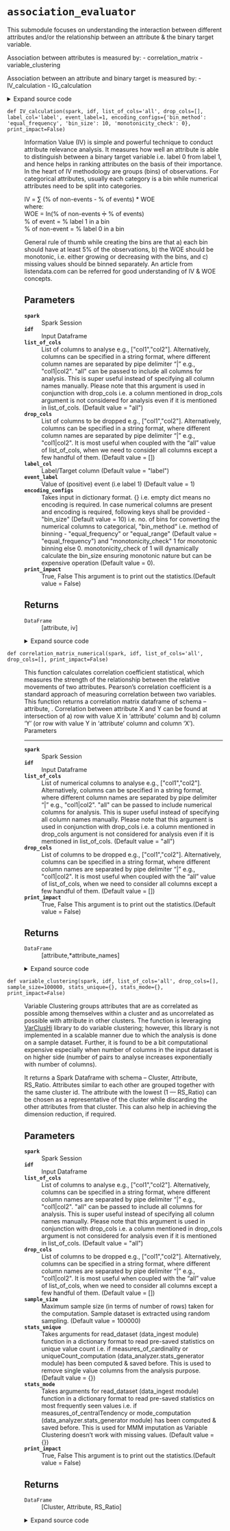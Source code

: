 # <code>association_evaluator</code>
<p>This submodule focuses on understanding the interaction between different attributes and/or the relationship
between an attribute &amp; the binary target variable.</p>
<p>Association between attributes is measured by:
- correlation_matrix
- variable_clustering</p>
<p>Association between an attribute and binary target is measured by:
- IV_calculation
- IG_calculation</p>
<details class="source">
<summary>
<span>Expand source code</span>
</summary>
<pre>
```python
# coding=utf-8
"""
This submodule focuses on understanding the interaction between different attributes and/or the relationship
between an attribute & the binary target variable.

Association between attributes is measured by:
- correlation_matrix
- variable_clustering

Association between an attribute and binary target is measured by:
- IV_calculation
- IG_calculation

"""
import itertools
import math

import pyspark
import pandas as pd
import warnings
from phik.phik import spark_phik_matrix_from_hist2d_dict
from popmon.analysis.hist_numpy import get_2dgrid
from pyspark.sql import Window
from pyspark.sql import functions as F
from varclushi import VarClusHi
from pyspark.ml.feature import VectorAssembler
from pyspark.ml.stat import Correlation
from anovos.data_analyzer.stats_generator import uniqueCount_computation
from anovos.data_ingest.data_ingest import read_dataset
from anovos.data_ingest.data_sampling import data_sample
from anovos.data_transformer.transformers import (
    attribute_binning,
    cat_to_num_unsupervised,
    imputation_MMM,
    outlier_categories,
    monotonic_binning,
)
from anovos.shared.utils import attributeType_segregation


def correlation_matrix_phik(
    spark, idf, list_of_cols="all", drop_cols=[], stats_unique={}, print_impact=False
):
    """
    This function calculates correlation coefficient statistical, which measures the strength of the relationship
    between the relative movements of two attributes. Pearson’s correlation coefficient is a standard approach of
    measuring correlation between two variables. However, it has some drawbacks: a) It works only with continuous
    variables, b) It only accounts for a linear relationship between variables, and c) It is sensitive to outliers.
    To avoid these issues, we are computing Phik (𝜙k), which is a new and practical correlation coefficient that
    works consistently between categorical, ordinal and interval variables, captures non-linear dependency and
    reverts to the Pearson correlation coefficient in case of a bivariate normal input distribution. The correlation
    coefficient is calculated for every pair of attributes and its value lies between 0 and 1, where 0 means there is
    no correlation between the two attributes and 1 means strong correlation. However, this methodology have
    drawbacks of its own as it is found to be more computational expensive especially when number of columns in the
    input dataset is on higher side (number of pairs to analyse increases exponentially with number of columns).
    Further, there is no indication of the direction of the relationship. More detail can be referred from the [
    source paper] [1].

    [1]: https://arxiv.org/abs/1811.11440/     "source paper"

    This function returns a correlation matrix dataframe of schema – attribute, <attribute_names>. Correlation
    between attribute X and Y can be found at intersection of a) row with value X in ‘attribute’ column and b) column
    ‘Y’ (or row with value Y in ‘attribute’ column and column ‘X’).

    Parameters
    ----------
    spark
        Spark Session
    idf
        Input Dataframe
    list_of_cols
        List of columns to analyse e.g., ["col1","col2"].
        Alternatively, columns can be specified in a string format,
        where different column names are separated by pipe delimiter “|” e.g., "col1|col2".
        "all" can be passed to include all columns for analysis. This is super useful instead of specifying all column names manually.
        Please note that this argument is used in conjunction with drop_cols i.e. a column mentioned in drop_cols argument
        is not considered for analysis even if it is mentioned in list_of_cols. (Default value = "all")
    drop_cols
        List of columns to be dropped e.g., ["col1","col2"].
        Alternatively, columns can be specified in a string format,
        where different column names are separated by pipe delimiter “|” e.g., "col1|col2".
        It is most useful when coupled with the “all” value of list_of_cols, when we need to consider all columns except
        a few handful of them. (Default value = [])
    stats_unique
        Takes arguments for read_dataset (data_ingest module) function in a dictionary format
        to read pre-saved statistics on unique value count i.e. if measures_of_cardinality or
        uniqueCount_computation (data_analyzer.stats_generator module) has been computed & saved before. (Default value = {})
    print_impact
        True, False
        This argument is to print out the statistics.(Default value = False)

    Returns
    -------
    DataFrame
        [attribute,*attribute_names]

    """

    if list_of_cols == "all":
        num_cols, cat_cols, other_cols = attributeType_segregation(idf)
        list_of_cols = num_cols + cat_cols
    if isinstance(list_of_cols, str):
        list_of_cols = [x.strip() for x in list_of_cols.split("|")]
    if isinstance(drop_cols, str):
        drop_cols = [x.strip() for x in drop_cols.split("|")]

    if stats_unique == {}:
        remove_cols = (
            uniqueCount_computation(spark, idf, list_of_cols)
            .where(F.col("unique_values") < 2)
            .select("attribute")
            .rdd.flatMap(lambda x: x)
            .collect()
        )
    else:
        remove_cols = (
            read_dataset(spark, **stats_unique)
            .where(F.col("unique_values") < 2)
            .select("attribute")
            .rdd.flatMap(lambda x: x)
            .collect()
        )

    list_of_cols = list(
        set([e for e in list_of_cols if e not in (drop_cols + remove_cols)])
    )

    if any(x not in idf.columns for x in list_of_cols) | (len(list_of_cols) == 0):
        raise TypeError("Invalid input for Column(s)")

    combis = [list(c) for c in itertools.combinations_with_replacement(list_of_cols, 2)]
    hists = idf.select(list_of_cols).pm_make_histograms(combis)
    grids = {k: get_2dgrid(h) for k, h in hists.items()}
    odf_pd = spark_phik_matrix_from_hist2d_dict(spark.sparkContext, grids)
    odf_pd["attribute"] = odf_pd.index
    list_of_cols.sort()
    odf = (
        spark.createDataFrame(odf_pd)
        .select(["attribute"] + list_of_cols)
        .orderBy("attribute")
    )

    if print_impact:
        odf.show(odf.count())

    return odf


def correlation_matrix_numerical(
    spark, idf, list_of_cols="all", drop_cols=[], print_impact=False
):
    """
    This function calculates correlation coefficient statistical, which measures the strength of the relationship
    between the relative movements of two attributes. Pearson’s correlation coefficient is a standard approach of
    measuring correlation between two variables.
    This function returns a correlation matrix dataframe of schema – attribute, <attribute_names>. Correlation
    between attribute X and Y can be found at intersection of a) row with value X in ‘attribute’ column and b) column
    ‘Y’ (or row with value Y in ‘attribute’ column and column ‘X’).
    Parameters
    ----------
    spark
        Spark Session
    idf
        Input Dataframe
    list_of_cols
        List of numerical columns to analyse e.g., ["col1","col2"].
        Alternatively, columns can be specified in a string format,
        where different column names are separated by pipe delimiter “|” e.g., "col1|col2".
        "all" can be passed to include numerical columns for analysis. This is super useful instead of specifying all column names manually.
        Please note that this argument is used in conjunction with drop_cols i.e. a column mentioned in drop_cols argument
        is not considered for analysis even if it is mentioned in list_of_cols. (Default value = "all")
    drop_cols
        List of columns to be dropped e.g., ["col1","col2"].
        Alternatively, columns can be specified in a string format,
        where different column names are separated by pipe delimiter “|” e.g., "col1|col2".
        It is most useful when coupled with the “all” value of list_of_cols, when we need to consider all columns except
        a few handful of them. (Default value = [])
    print_impact
        True, False
        This argument is to print out the statistics.(Default value = False)
    Returns
    -------
    DataFrame
        [attribute,*attribute_names]
    """
    num_cols, cat_cols, other_cols = attributeType_segregation(idf)

    if list_of_cols == "all":
        list_of_cols = num_cols
    if isinstance(list_of_cols, str):
        list_of_cols = [x.strip() for x in list_of_cols.split("|")]
    if isinstance(drop_cols, str):
        drop_cols = [x.strip() for x in drop_cols.split("|")]

    list_of_cols = list(set([e for e in list_of_cols if e not in drop_cols]))

    if any(x not in num_cols for x in list_of_cols) | (len(list_of_cols) == 0):
        raise TypeError("Invalid input for Column(s)")

    assembler = VectorAssembler(
        inputCols=list_of_cols, outputCol="features", handleInvalid="keep"
    )
    idf_vector = assembler.transform(idf).select("features")
    matrix = Correlation.corr(idf_vector, "features", "spearman")
    result = matrix.collect()[0]["spearman(features)"].values

    odf_pd = pd.DataFrame(
        result.reshape(-1, len(list_of_cols)), columns=list_of_cols, index=list_of_cols
    )
    odf_pd["attribute"] = odf_pd.index
    list_of_cols.sort()
    odf = (
        spark.createDataFrame(odf_pd)
        .select(["attribute"] + list_of_cols)
        .orderBy("attribute")
    )

    if print_impact:
        odf.show(odf.count())

    return odf


def correlation_matrix(
    spark, idf, list_of_cols="all", drop_cols=[], stats_unique={}, print_impact=False
):
    if list_of_cols == "all":
        num_cols, cat_cols, other_cols = attributeType_segregation(idf)
        list_of_cols = num_cols + cat_cols
    if isinstance(list_of_cols, str):
        list_of_cols = [x.strip() for x in list_of_cols.split("|")]
    if isinstance(drop_cols, str):
        drop_cols = [x.strip() for x in drop_cols.split("|")]

    list_of_cols = list(set([e for e in list_of_cols if e not in drop_cols]))

    if any(x not in idf.columns for x in list_of_cols) | (len(list_of_cols) == 0):
        raise TypeError("Invalid input for Column(s)")

    cat_cols_select = attributeType_segregation(idf.select(list_of_cols))[1]
    if cat_cols_select:
        drop_null_col = []
        for col in list_of_cols:
            if idf.filter(F.col(col).isNull()).count() > 0.5 * idf.select(col).count():
                drop_null_col.append(col)
        if drop_null_col:
            warnings.warn(
                "Columns contains too much null values. Dropping "
                + ", ".join(drop_null_col)
            )
            list_of_cols = list(
                set([e for e in list_of_cols if e not in drop_null_col])
            )
        high_corr = False
        col_need_treatment = []
        for col in cat_cols_select:
            if idf.select(col).distinct().count() > 50 and col in list_of_cols:
                high_corr = True
                col_need_treatment.append(col)
        if idf.count() <= 100000 and not high_corr:
            return correlation_matrix_phik(
                spark, idf, list_of_cols, drop_cols, stats_unique, print_impact
            )
        elif idf.count() > 100000 and not high_corr:
            warnings.warn(
                "Data size is too big for computation. Only 100,000 random sampled rows are considered."
            )
            idf_sample = data_sample(
                idf, fraction=float(100000) / idf.count(), method_type="random"
            )
            return correlation_matrix_phik(
                spark, idf_sample, list_of_cols, drop_cols, stats_unique, print_impact
            )
        elif idf.count() <= 100000 and high_corr:
            warnings.warn(
                "High cardinality column(s) are detected, and will go through cardinality treatments."
            )
            idf_treat = outlier_categories(spark, idf, list_of_cols=col_need_treatment)
            return correlation_matrix_phik(
                spark, idf_treat, list_of_cols, drop_cols, stats_unique, print_impact
            )
        else:
            warnings.warn(
                "Data size is too big for computation. Only 100,000 random sampled rows are considered."
            )
            warnings.warn(
                "High cardinality column(s) are detected, and will go through cardinality treatments."
            )
            idf_sample = data_sample(
                idf, fraction=float(100000) / idf.count(), method_type="random"
            )
            idf_treat = outlier_categories(
                spark, idf_sample, list_of_cols=col_need_treatment
            )
            return correlation_matrix_phik(
                spark, idf_treat, list_of_cols, drop_cols, stats_unique, print_impact
            )
    else:
        return correlation_matrix_numerical(
            spark, idf, list_of_cols, drop_cols, print_impact
        )


def variable_clustering(
    spark,
    idf,
    list_of_cols="all",
    drop_cols=[],
    sample_size=100000,
    stats_unique={},
    stats_mode={},
    print_impact=False,
):
    """
    Variable Clustering groups attributes that are as correlated as possible among themselves within a cluster and
    as uncorrelated as possible with attribute in other clusters. The function is leveraging [VarClusHi] [2] library
    to do variable clustering; however, this library is not implemented in a scalable manner due to which the
    analysis is done on a sample dataset. Further, it is found to be a bit computational expensive especially when
    number of columns in the input dataset is on higher side (number of pairs to analyse increases exponentially with
    number of columns).

    [2]: https://github.com/jingtt/varclushi   "VarCluShi"

    It returns a Spark Dataframe with schema – Cluster, Attribute, RS_Ratio. Attributes similar to each other are grouped
    together with the same cluster id. The attribute with the lowest (1 — RS_Ratio) can be chosen as a representative of the cluster
    while discarding the other attributes from that cluster. This can also help in achieving the dimension reduction, if required.

    Parameters
    ----------
    spark
        Spark Session
    idf
        Input Dataframe
    list_of_cols
        List of columns to analyse e.g., ["col1","col2"].
        Alternatively, columns can be specified in a string format,
        where different column names are separated by pipe delimiter “|” e.g., "col1|col2".
        "all" can be passed to include all columns for analysis. This is super useful instead of specifying all column names manually.
        Please note that this argument is used in conjunction with drop_cols i.e. a column mentioned in drop_cols argument
        is not considered for analysis even if it is mentioned in list_of_cols. (Default value = "all")
    drop_cols
        List of columns to be dropped e.g., ["col1","col2"].
        Alternatively, columns can be specified in a string format,
        where different column names are separated by pipe delimiter “|” e.g., "col1|col2".
        It is most useful when coupled with the “all” value of list_of_cols, when we need to consider all columns except
        a few handful of them. (Default value = [])
    sample_size
        Maximum sample size (in terms of number of rows) taken for the computation.
        Sample dataset is extracted using random sampling. (Default value = 100000)
    stats_unique
        Takes arguments for read_dataset (data_ingest module) function in a dictionary format
        to read pre-saved statistics on unique value count i.e. if measures_of_cardinality or
        uniqueCount_computation (data_analyzer.stats_generator module) has been computed & saved before.
        This is used to remove single value columns from the analysis purpose. (Default value = {})
    stats_mode
        Takes arguments for read_dataset (data_ingest module) function in a dictionary format
        to read pre-saved statistics on most frequently seen values i.e. if measures_of_centralTendency or
        mode_computation (data_analyzer.stats_generator module) has been computed & saved before.
        This is used for MMM imputation as Variable Clustering doesn’t work with missing values. (Default value = {})
    print_impact
        True, False
        This argument is to print out the statistics.(Default value = False)

    Returns
    -------
    DataFrame
        [Cluster, Attribute, RS_Ratio]

    """

    if list_of_cols == "all":
        num_cols, cat_cols, other_cols = attributeType_segregation(idf)
        list_of_cols = num_cols + cat_cols
    if isinstance(list_of_cols, str):
        list_of_cols = [x.strip() for x in list_of_cols.split("|")]
    if isinstance(drop_cols, str):
        drop_cols = [x.strip() for x in drop_cols.split("|")]

    list_of_cols = list(set([e for e in list_of_cols if e not in drop_cols]))

    if any(x not in idf.columns for x in list_of_cols) | (len(list_of_cols) == 0):
        raise TypeError("Invalid input for Column(s)")

    idf_sample = idf.sample(False, min(1.0, float(sample_size) / idf.count()), 0)
    idf_sample.persist(pyspark.StorageLevel.MEMORY_AND_DISK).count()
    if stats_unique == {}:
        remove_cols = (
            uniqueCount_computation(spark, idf_sample, list_of_cols)
            .where(F.col("unique_values") < 2)
            .select("attribute")
            .rdd.flatMap(lambda x: x)
            .collect()
        )
    else:
        remove_cols = (
            read_dataset(spark, **stats_unique)
            .where(F.col("unique_values") < 2)
            .select("attribute")
            .rdd.flatMap(lambda x: x)
            .collect()
        )

    list_of_cols = [e for e in list_of_cols if e not in remove_cols]
    idf_sample = idf_sample.select(list_of_cols)
    num_cols, cat_cols, other_cols = attributeType_segregation(idf_sample)

    for i in idf_sample.dtypes:
        if i[1].startswith("decimal"):
            idf_sample = idf_sample.withColumn(i[0], F.col(i[0]).cast("double"))
    idf_encoded = cat_to_num_unsupervised(
        spark, idf_sample, list_of_cols=cat_cols, method_type="label_encoding"
    )
    idf_imputed = imputation_MMM(spark, idf_encoded, stats_mode=stats_mode)
    idf_imputed.persist(pyspark.StorageLevel.MEMORY_AND_DISK).count()
    idf_sample.unpersist()
    idf_pd = idf_imputed.toPandas()
    vc = VarClusHi(idf_pd, maxeigval2=1, maxclus=None)
    vc.varclus()
    odf_pd = vc.rsquare
    odf = spark.createDataFrame(odf_pd).select(
        "Cluster",
        F.col("Variable").alias("Attribute"),
        F.round(F.col("RS_Ratio"), 4).alias("RS_Ratio"),
    )
    if print_impact:
        odf.show(odf.count())
    return odf


def IV_calculation(
    spark,
    idf,
    list_of_cols="all",
    drop_cols=[],
    label_col="label",
    event_label=1,
    encoding_configs={
        "bin_method": "equal_frequency",
        "bin_size": 10,
        "monotonicity_check": 0,
    },
    print_impact=False,
):
    """
    Information Value (IV) is simple and powerful technique to conduct attribute relevance analysis. It measures
    how well an attribute is able to distinguish between a binary target variable i.e. label 0 from label 1,
    and hence helps in ranking attributes on the basis of their importance. In the heart of IV methodology are groups
    (bins) of observations. For categorical attributes, usually each category is a bin while numerical attributes
    need to be split into categories.

    IV = ∑ (% of non-events - % of events) * WOE
    <br>where:
    <br>WOE = In(% of non-events ➗ % of events)
    <br>% of event = % label 1 in a bin
    <br>% of non-event = % label 0 in a bin

    General rule of thumb while creating the bins are that a) each bin should have at least 5% of the observations,
    b) the WOE should be monotonic, i.e. either growing or decreasing with the bins, and c) missing values should be
    binned separately. An article  from listendata.com can be referred for good understanding of IV & WOE concepts.

    Parameters
    ----------
    spark
        Spark Session
    idf
        Input Dataframe
    list_of_cols
        List of columns to analyse e.g., ["col1","col2"].
        Alternatively, columns can be specified in a string format,
        where different column names are separated by pipe delimiter “|” e.g., "col1|col2".
        "all" can be passed to include all columns for analysis. This is super useful instead of specifying all column names manually.
        Please note that this argument is used in conjunction with drop_cols i.e. a column mentioned in drop_cols argument
        is not considered for analysis even if it is mentioned in list_of_cols. (Default value = "all")
    drop_cols
        List of columns to be dropped e.g., ["col1","col2"].
        Alternatively, columns can be specified in a string format,
        where different column names are separated by pipe delimiter “|” e.g., "col1|col2".
        It is most useful when coupled with the “all” value of list_of_cols, when we need to consider all columns except
        a few handful of them. (Default value = [])
    label_col
        Label/Target column (Default value = "label")
    event_label
        Value of (positive) event (i.e label 1) (Default value = 1)
    encoding_configs
        Takes input in dictionary format. {} i.e. empty dict means no encoding is required.
        In case numerical columns are present and encoding is required, following keys shall be
        provided - "bin_size" (Default value = 10) i.e. no. of bins for converting the numerical columns to categorical,
        "bin_method" i.e. method of binning - "equal_frequency" or "equal_range" (Default value = "equal_frequency") and
        "monotonicity_check" 1 for monotonic binning else 0. monotonicity_check of 1 will
        dynamically calculate the bin_size ensuring monotonic nature but can be expensive operation (Default value = 0).
    print_impact
        True, False
        This argument is to print out the statistics.(Default value = False)

    Returns
    -------
    DataFrame
        [attribute, iv]

    """

    if label_col not in idf.columns:
        raise TypeError("Invalid input for Label Column")

    if list_of_cols == "all":
        num_cols, cat_cols, other_cols = attributeType_segregation(idf)
        list_of_cols = num_cols + cat_cols

    if isinstance(list_of_cols, str):
        list_of_cols = [x.strip() for x in list_of_cols.split("|")]

    if isinstance(drop_cols, str):
        drop_cols = [x.strip() for x in drop_cols.split("|")]

    list_of_cols = list(
        set([e for e in list_of_cols if e not in (drop_cols + [label_col])])
    )

    if any(x not in idf.columns for x in list_of_cols) | (len(list_of_cols) == 0):
        raise TypeError("Invalid input for Column(s)")

    if idf.where(F.col(label_col) == event_label).count() == 0:
        raise TypeError("Invalid input for Event Label Value")

    num_cols, cat_cols, other_cols = attributeType_segregation(idf.select(list_of_cols))

    if (len(num_cols) > 0) & bool(encoding_configs):
        bin_size = encoding_configs["bin_size"]
        bin_method = encoding_configs["bin_method"]
        monotonicity_check = encoding_configs["monotonicity_check"]
        if monotonicity_check == 1:
            idf_encoded = monotonic_binning(
                spark, idf, num_cols, [], label_col, event_label, bin_method, bin_size
            )
        else:
            idf_encoded = attribute_binning(
                spark, idf, num_cols, label_col, bin_method, bin_size
            )
    else:
        idf_encoded = idf

    list_df = []
    for col in list_of_cols:
        df_agg = (
            idf_encoded.select(col, label_col)
            .groupby(col)
            .agg(
                F.count(
                    F.when(F.col(label_col) != event_label, F.col(label_col))
                ).alias("label_0"),
                F.count(
                    F.when(F.col(label_col) == event_label, F.col(label_col))
                ).alias("label_1"),
            )
            .withColumn(
                "label_0_total", F.sum(F.col("label_0")).over(Window.partitionBy())
            )
            .withColumn(
                "label_1_total", F.sum(F.col("label_1")).over(Window.partitionBy())
            )
        )

        out_df = (
            df_agg.withColumn("event_pcr", F.col("label_1") / F.col("label_1_total"))
            .withColumn("nonevent_pcr", F.col("label_0") / F.col("label_0_total"))
            .withColumn("diff_event", F.col("nonevent_pcr") - F.col("event_pcr"))
            .withColumn("const", F.lit(0.5))
            .withColumn(
                "woe",
                F.when(
                    (F.col("nonevent_pcr") != 0) & (F.col("event_pcr") != 0),
                    F.log(F.col("nonevent_pcr") / F.col("event_pcr")),
                ).otherwise(
                    F.log(
                        ((F.col("label_0") + F.col("const")) / F.col("label_0_total"))
                        / ((F.col("label_1") + F.col("const")) / F.col("label_1_total"))
                    )
                ),
            )
            .withColumn("iv_single", F.col("woe") * F.col("diff_event"))
            .withColumn("iv", F.sum(F.col("iv_single")).over(Window.partitionBy()))
            .withColumn("attribute", F.lit(str(col)))
            .select("attribute", "iv")
            .distinct()
        )

        list_df.append(out_df)

    def unionAll(dfs):
        first, *_ = dfs
        return first.sql_ctx.createDataFrame(
            first.sql_ctx._sc.union([df.rdd for df in dfs]), first.schema
        )

    odf = unionAll(list_df)
    if print_impact:
        odf.show(odf.count())

    return odf


def IG_calculation(
    spark,
    idf,
    list_of_cols="all",
    drop_cols=[],
    label_col="label",
    event_label=1,
    encoding_configs={
        "bin_method": "equal_frequency",
        "bin_size": 10,
        "monotonicity_check": 0,
    },
    print_impact=False,
):
    """
    Information Gain (IG) is another powerful technique for feature selection analysis. Information gain is
    calculated by comparing the entropy of the dataset before and after a transformation (introduction of attribute
    in this particular case). Similar to IV calculation, each category is a bin for categorical attributes,
    while numerical attributes need to be split into categories.

    IG = Total Entropy – Entropy

    Total Entropy= -%event*log⁡(%event)-(1-%event)*log⁡(1-%event)

    Entropy = ∑(-%〖event〗_i*log⁡(%〖event〗_i )-(1-%〖event〗_i )*log⁡(1-%〖event〗_i)


    Parameters
    ----------
    spark
        Spark Session
    idf
        Input Dataframe
    list_of_cols
        List of columns to analyse e.g., ["col1","col2"].
        Alternatively, columns can be specified in a string format,
        where different column names are separated by pipe delimiter “|” e.g., "col1|col2".
        "all" can be passed to include all columns for analysis. This is super useful instead of specifying all column names manually.
        Please note that this argument is used in conjunction with drop_cols i.e. a column mentioned in drop_cols argument
        is not considered for analysis even if it is mentioned in list_of_cols. (Default value = "all")
    drop_cols
        List of columns to be dropped e.g., ["col1","col2"].
        Alternatively, columns can be specified in a string format,
        where different column names are separated by pipe delimiter “|” e.g., "col1|col2".
        It is most useful when coupled with the “all” value of list_of_cols, when we need to consider all columns except
        a few handful of them. (Default value = [])
    label_col
        Label/Target column (Default value = "label")
    event_label
        Value of (positive) event (i.e label 1) (Default value = 1)
    encoding_configs
        Takes input in dictionary format. {} i.e. empty dict means no encoding is required.
        In case numerical columns are present and encoding is required, following keys shall be
        provided - "bin_size" (Default value = 10) i.e. no. of bins for converting the numerical columns to categorical,
        "bin_method" i.e. method of binning - "equal_frequency" or "equal_range" (Default value = "equal_frequency") and
        "monotonicity_check" 1 for monotonic binning else 0. monotonicity_check of 1 will
        dynamically calculate the bin_size ensuring monotonic nature but can be expensive operation (Default value = 0).
    print_impact
        True, False
        This argument is to print out the statistics.(Default value = False)


    Returns
    -------
    DataFrame
        [attribute, id]

    """

    if label_col not in idf.columns:
        raise TypeError("Invalid input for Label Column")

    if list_of_cols == "all":
        num_cols, cat_cols, other_cols = attributeType_segregation(idf)
        list_of_cols = num_cols + cat_cols
    if isinstance(list_of_cols, str):
        list_of_cols = [x.strip() for x in list_of_cols.split("|")]
    if isinstance(drop_cols, str):
        drop_cols = [x.strip() for x in drop_cols.split("|")]

    list_of_cols = list(
        set([e for e in list_of_cols if e not in (drop_cols + [label_col])])
    )

    if any(x not in idf.columns for x in list_of_cols) | (len(list_of_cols) == 0):
        raise TypeError("Invalid input for Column(s)")
    if idf.where(F.col(label_col) == event_label).count() == 0:
        raise TypeError("Invalid input for Event Label Value")

    num_cols, cat_cols, other_cols = attributeType_segregation(idf.select(list_of_cols))

    if (len(num_cols) > 0) & bool(encoding_configs):
        bin_size = encoding_configs["bin_size"]
        bin_method = encoding_configs["bin_method"]
        monotonicity_check = encoding_configs["monotonicity_check"]
        if monotonicity_check == 1:
            idf_encoded = monotonic_binning(
                spark, idf, num_cols, [], label_col, event_label, bin_method, bin_size
            )
        else:
            idf_encoded = attribute_binning(
                spark, idf, num_cols, label_col, bin_method, bin_size
            )
    else:
        idf_encoded = idf

    output = []
    total_event = idf.where(F.col(label_col) == event_label).count() / idf.count()
    total_entropy = -(
        total_event * math.log2(total_event)
        + ((1 - total_event) * math.log2((1 - total_event)))
    )
    for col in list_of_cols:
        idf_entropy = (
            (
                idf_encoded.withColumn(
                    label_col, F.when(F.col(label_col) == event_label, 1).otherwise(0)
                )
                .groupBy(col)
                .agg(
                    F.sum(F.col(label_col)).alias("event_count"),
                    F.count(F.col(label_col)).alias("total_count"),
                )
                .withColumn("event_pct", F.col("event_count") / F.col("total_count"))
                .withColumn(
                    "segment_pct",
                    F.col("total_count")
                    / F.sum("total_count").over(Window.partitionBy()),
                )
                .withColumn(
                    "entropy",
                    -F.col("segment_pct")
                    * (
                        (F.col("event_pct") * F.log2(F.col("event_pct")))
                        + ((1 - F.col("event_pct")) * F.log2((1 - F.col("event_pct"))))
                    ),
                )
            )
            .groupBy()
            .agg(F.sum(F.col("entropy")).alias("entropy_sum"))
            .withColumn("attribute", F.lit(str(col)))
            .withColumn("entropy_total", F.lit(float(total_entropy)))
            .withColumn("ig", F.col("entropy_total") - F.col("entropy_sum"))
            .select("attribute", "ig")
        )
        output.append(idf_entropy)

    def unionAll(dfs):
        first, *_ = dfs
        return first.sql_ctx.createDataFrame(
            first.sql_ctx._sc.union([df.rdd for df in dfs]), first.schema
        )

    odf = unionAll(output)
    if print_impact:
        odf.show(odf.count())

    return odf
```
</pre>
</details>
## Functions
<dl>
<dt id="anovos.data_analyzer.association_evaluator.IG_calculation"><code class="name flex hljs csharp">
<span class="k">def</span> <span class="nf"><span class="ident">IG_calculation</span></span>(<span class="n">spark, idf, list_of_cols='all', drop_cols=[], label_col='label', event_label=1, encoding_configs={'bin_method': 'equal_frequency', 'bin_size': 10, 'monotonicity_check': 0}, print_impact=False)</span>
</code></dt>
<dd>
<div class="desc"><p>Information Gain (IG) is another powerful technique for feature selection analysis. Information gain is
calculated by comparing the entropy of the dataset before and after a transformation (introduction of attribute
in this particular case). Similar to IV calculation, each category is a bin for categorical attributes,
while numerical attributes need to be split into categories.</p>
<p>IG = Total Entropy – Entropy</p>
<p>Total Entropy= -%event<em>log⁡(%event)-(1-%event)</em>log⁡(1-%event)</p>
<p>Entropy = ∑(-%〖event〗_i<em>log⁡(%〖event〗_i )-(1-%〖event〗_i )</em>log⁡(1-%〖event〗_i)</p>
<h2 id="parameters">Parameters</h2>
<dl>
<dt><strong><code>spark</code></strong></dt>
<dd>Spark Session</dd>
<dt><strong><code>idf</code></strong></dt>
<dd>Input Dataframe</dd>
<dt><strong><code>list_of_cols</code></strong></dt>
<dd>List of columns to analyse e.g., ["col1","col2"].
Alternatively, columns can be specified in a string format,
where different column names are separated by pipe delimiter “|” e.g., "col1|col2".
"all" can be passed to include all columns for analysis. This is super useful instead of specifying all column names manually.
Please note that this argument is used in conjunction with drop_cols i.e. a column mentioned in drop_cols argument
is not considered for analysis even if it is mentioned in list_of_cols. (Default value = "all")</dd>
<dt><strong><code>drop_cols</code></strong></dt>
<dd>List of columns to be dropped e.g., ["col1","col2"].
Alternatively, columns can be specified in a string format,
where different column names are separated by pipe delimiter “|” e.g., "col1|col2".
It is most useful when coupled with the “all” value of list_of_cols, when we need to consider all columns except
a few handful of them. (Default value = [])</dd>
<dt><strong><code>label_col</code></strong></dt>
<dd>Label/Target column (Default value = "label")</dd>
<dt><strong><code>event_label</code></strong></dt>
<dd>Value of (positive) event (i.e label 1) (Default value = 1)</dd>
<dt><strong><code>encoding_configs</code></strong></dt>
<dd>Takes input in dictionary format. {} i.e. empty dict means no encoding is required.
In case numerical columns are present and encoding is required, following keys shall be
provided - "bin_size" (Default value = 10) i.e. no. of bins for converting the numerical columns to categorical,
"bin_method" i.e. method of binning - "equal_frequency" or "equal_range" (Default value = "equal_frequency") and
"monotonicity_check" 1 for monotonic binning else 0. monotonicity_check of 1 will
dynamically calculate the bin_size ensuring monotonic nature but can be expensive operation (Default value = 0).</dd>
<dt><strong><code>print_impact</code></strong></dt>
<dd>True, False
This argument is to print out the statistics.(Default value = False)</dd>
</dl>
<h2 id="returns">Returns</h2>
<dl>
<dt><code>DataFrame</code></dt>
<dd>[attribute, id]</dd>
</dl></div>
<details class="source">
<summary>
<span>Expand source code</span>
</summary>
<pre>
```python
def IG_calculation(
    spark,
    idf,
    list_of_cols="all",
    drop_cols=[],
    label_col="label",
    event_label=1,
    encoding_configs={
        "bin_method": "equal_frequency",
        "bin_size": 10,
        "monotonicity_check": 0,
    },
    print_impact=False,
):
    """
    Information Gain (IG) is another powerful technique for feature selection analysis. Information gain is
    calculated by comparing the entropy of the dataset before and after a transformation (introduction of attribute
    in this particular case). Similar to IV calculation, each category is a bin for categorical attributes,
    while numerical attributes need to be split into categories.

    IG = Total Entropy – Entropy

    Total Entropy= -%event*log⁡(%event)-(1-%event)*log⁡(1-%event)

    Entropy = ∑(-%〖event〗_i*log⁡(%〖event〗_i )-(1-%〖event〗_i )*log⁡(1-%〖event〗_i)


    Parameters
    ----------
    spark
        Spark Session
    idf
        Input Dataframe
    list_of_cols
        List of columns to analyse e.g., ["col1","col2"].
        Alternatively, columns can be specified in a string format,
        where different column names are separated by pipe delimiter “|” e.g., "col1|col2".
        "all" can be passed to include all columns for analysis. This is super useful instead of specifying all column names manually.
        Please note that this argument is used in conjunction with drop_cols i.e. a column mentioned in drop_cols argument
        is not considered for analysis even if it is mentioned in list_of_cols. (Default value = "all")
    drop_cols
        List of columns to be dropped e.g., ["col1","col2"].
        Alternatively, columns can be specified in a string format,
        where different column names are separated by pipe delimiter “|” e.g., "col1|col2".
        It is most useful when coupled with the “all” value of list_of_cols, when we need to consider all columns except
        a few handful of them. (Default value = [])
    label_col
        Label/Target column (Default value = "label")
    event_label
        Value of (positive) event (i.e label 1) (Default value = 1)
    encoding_configs
        Takes input in dictionary format. {} i.e. empty dict means no encoding is required.
        In case numerical columns are present and encoding is required, following keys shall be
        provided - "bin_size" (Default value = 10) i.e. no. of bins for converting the numerical columns to categorical,
        "bin_method" i.e. method of binning - "equal_frequency" or "equal_range" (Default value = "equal_frequency") and
        "monotonicity_check" 1 for monotonic binning else 0. monotonicity_check of 1 will
        dynamically calculate the bin_size ensuring monotonic nature but can be expensive operation (Default value = 0).
    print_impact
        True, False
        This argument is to print out the statistics.(Default value = False)


    Returns
    -------
    DataFrame
        [attribute, id]

    """

    if label_col not in idf.columns:
        raise TypeError("Invalid input for Label Column")

    if list_of_cols == "all":
        num_cols, cat_cols, other_cols = attributeType_segregation(idf)
        list_of_cols = num_cols + cat_cols
    if isinstance(list_of_cols, str):
        list_of_cols = [x.strip() for x in list_of_cols.split("|")]
    if isinstance(drop_cols, str):
        drop_cols = [x.strip() for x in drop_cols.split("|")]

    list_of_cols = list(
        set([e for e in list_of_cols if e not in (drop_cols + [label_col])])
    )

    if any(x not in idf.columns for x in list_of_cols) | (len(list_of_cols) == 0):
        raise TypeError("Invalid input for Column(s)")
    if idf.where(F.col(label_col) == event_label).count() == 0:
        raise TypeError("Invalid input for Event Label Value")

    num_cols, cat_cols, other_cols = attributeType_segregation(idf.select(list_of_cols))

    if (len(num_cols) > 0) & bool(encoding_configs):
        bin_size = encoding_configs["bin_size"]
        bin_method = encoding_configs["bin_method"]
        monotonicity_check = encoding_configs["monotonicity_check"]
        if monotonicity_check == 1:
            idf_encoded = monotonic_binning(
                spark, idf, num_cols, [], label_col, event_label, bin_method, bin_size
            )
        else:
            idf_encoded = attribute_binning(
                spark, idf, num_cols, label_col, bin_method, bin_size
            )
    else:
        idf_encoded = idf

    output = []
    total_event = idf.where(F.col(label_col) == event_label).count() / idf.count()
    total_entropy = -(
        total_event * math.log2(total_event)
        + ((1 - total_event) * math.log2((1 - total_event)))
    )
    for col in list_of_cols:
        idf_entropy = (
            (
                idf_encoded.withColumn(
                    label_col, F.when(F.col(label_col) == event_label, 1).otherwise(0)
                )
                .groupBy(col)
                .agg(
                    F.sum(F.col(label_col)).alias("event_count"),
                    F.count(F.col(label_col)).alias("total_count"),
                )
                .withColumn("event_pct", F.col("event_count") / F.col("total_count"))
                .withColumn(
                    "segment_pct",
                    F.col("total_count")
                    / F.sum("total_count").over(Window.partitionBy()),
                )
                .withColumn(
                    "entropy",
                    -F.col("segment_pct")
                    * (
                        (F.col("event_pct") * F.log2(F.col("event_pct")))
                        + ((1 - F.col("event_pct")) * F.log2((1 - F.col("event_pct"))))
                    ),
                )
            )
            .groupBy()
            .agg(F.sum(F.col("entropy")).alias("entropy_sum"))
            .withColumn("attribute", F.lit(str(col)))
            .withColumn("entropy_total", F.lit(float(total_entropy)))
            .withColumn("ig", F.col("entropy_total") - F.col("entropy_sum"))
            .select("attribute", "ig")
        )
        output.append(idf_entropy)

    def unionAll(dfs):
        first, *_ = dfs
        return first.sql_ctx.createDataFrame(
            first.sql_ctx._sc.union([df.rdd for df in dfs]), first.schema
        )

    odf = unionAll(output)
    if print_impact:
        odf.show(odf.count())

    return odf
```
</pre>
</details>
</dd>
<dt id="anovos.data_analyzer.association_evaluator.IV_calculation"><code class="name flex hljs csharp">
<span class="k">def</span> <span class="nf"><span class="ident">IV_calculation</span></span>(<span class="n">spark, idf, list_of_cols='all', drop_cols=[], label_col='label', event_label=1, encoding_configs={'bin_method': 'equal_frequency', 'bin_size': 10, 'monotonicity_check': 0}, print_impact=False)</span>
</code></dt>
<dd>
<div class="desc"><p>Information Value (IV) is simple and powerful technique to conduct attribute relevance analysis. It measures
how well an attribute is able to distinguish between a binary target variable i.e. label 0 from label 1,
and hence helps in ranking attributes on the basis of their importance. In the heart of IV methodology are groups
(bins) of observations. For categorical attributes, usually each category is a bin while numerical attributes
need to be split into categories.</p>
<p>IV = ∑ (% of non-events - % of events) * WOE
<br>where:
<br>WOE = In(% of non-events ➗ % of events)
<br>% of event = % label 1 in a bin
<br>% of non-event = % label 0 in a bin</p>
<p>General rule of thumb while creating the bins are that a) each bin should have at least 5% of the observations,
b) the WOE should be monotonic, i.e. either growing or decreasing with the bins, and c) missing values should be
binned separately. An article
from listendata.com can be referred for good understanding of IV &amp; WOE concepts.</p>
<h2 id="parameters">Parameters</h2>
<dl>
<dt><strong><code>spark</code></strong></dt>
<dd>Spark Session</dd>
<dt><strong><code>idf</code></strong></dt>
<dd>Input Dataframe</dd>
<dt><strong><code>list_of_cols</code></strong></dt>
<dd>List of columns to analyse e.g., ["col1","col2"].
Alternatively, columns can be specified in a string format,
where different column names are separated by pipe delimiter “|” e.g., "col1|col2".
"all" can be passed to include all columns for analysis. This is super useful instead of specifying all column names manually.
Please note that this argument is used in conjunction with drop_cols i.e. a column mentioned in drop_cols argument
is not considered for analysis even if it is mentioned in list_of_cols. (Default value = "all")</dd>
<dt><strong><code>drop_cols</code></strong></dt>
<dd>List of columns to be dropped e.g., ["col1","col2"].
Alternatively, columns can be specified in a string format,
where different column names are separated by pipe delimiter “|” e.g., "col1|col2".
It is most useful when coupled with the “all” value of list_of_cols, when we need to consider all columns except
a few handful of them. (Default value = [])</dd>
<dt><strong><code>label_col</code></strong></dt>
<dd>Label/Target column (Default value = "label")</dd>
<dt><strong><code>event_label</code></strong></dt>
<dd>Value of (positive) event (i.e label 1) (Default value = 1)</dd>
<dt><strong><code>encoding_configs</code></strong></dt>
<dd>Takes input in dictionary format. {} i.e. empty dict means no encoding is required.
In case numerical columns are present and encoding is required, following keys shall be
provided - "bin_size" (Default value = 10) i.e. no. of bins for converting the numerical columns to categorical,
"bin_method" i.e. method of binning - "equal_frequency" or "equal_range" (Default value = "equal_frequency") and
"monotonicity_check" 1 for monotonic binning else 0. monotonicity_check of 1 will
dynamically calculate the bin_size ensuring monotonic nature but can be expensive operation (Default value = 0).</dd>
<dt><strong><code>print_impact</code></strong></dt>
<dd>True, False
This argument is to print out the statistics.(Default value = False)</dd>
</dl>
<h2 id="returns">Returns</h2>
<dl>
<dt><code>DataFrame</code></dt>
<dd>[attribute, iv]</dd>
</dl></div>
<details class="source">
<summary>
<span>Expand source code</span>
</summary>
<pre>
```python
def IV_calculation(
    spark,
    idf,
    list_of_cols="all",
    drop_cols=[],
    label_col="label",
    event_label=1,
    encoding_configs={
        "bin_method": "equal_frequency",
        "bin_size": 10,
        "monotonicity_check": 0,
    },
    print_impact=False,
):
    """
    Information Value (IV) is simple and powerful technique to conduct attribute relevance analysis. It measures
    how well an attribute is able to distinguish between a binary target variable i.e. label 0 from label 1,
    and hence helps in ranking attributes on the basis of their importance. In the heart of IV methodology are groups
    (bins) of observations. For categorical attributes, usually each category is a bin while numerical attributes
    need to be split into categories.

    IV = ∑ (% of non-events - % of events) * WOE
    <br>where:
    <br>WOE = In(% of non-events ➗ % of events)
    <br>% of event = % label 1 in a bin
    <br>% of non-event = % label 0 in a bin

    General rule of thumb while creating the bins are that a) each bin should have at least 5% of the observations,
    b) the WOE should be monotonic, i.e. either growing or decreasing with the bins, and c) missing values should be
    binned separately. An article  from listendata.com can be referred for good understanding of IV & WOE concepts.

    Parameters
    ----------
    spark
        Spark Session
    idf
        Input Dataframe
    list_of_cols
        List of columns to analyse e.g., ["col1","col2"].
        Alternatively, columns can be specified in a string format,
        where different column names are separated by pipe delimiter “|” e.g., "col1|col2".
        "all" can be passed to include all columns for analysis. This is super useful instead of specifying all column names manually.
        Please note that this argument is used in conjunction with drop_cols i.e. a column mentioned in drop_cols argument
        is not considered for analysis even if it is mentioned in list_of_cols. (Default value = "all")
    drop_cols
        List of columns to be dropped e.g., ["col1","col2"].
        Alternatively, columns can be specified in a string format,
        where different column names are separated by pipe delimiter “|” e.g., "col1|col2".
        It is most useful when coupled with the “all” value of list_of_cols, when we need to consider all columns except
        a few handful of them. (Default value = [])
    label_col
        Label/Target column (Default value = "label")
    event_label
        Value of (positive) event (i.e label 1) (Default value = 1)
    encoding_configs
        Takes input in dictionary format. {} i.e. empty dict means no encoding is required.
        In case numerical columns are present and encoding is required, following keys shall be
        provided - "bin_size" (Default value = 10) i.e. no. of bins for converting the numerical columns to categorical,
        "bin_method" i.e. method of binning - "equal_frequency" or "equal_range" (Default value = "equal_frequency") and
        "monotonicity_check" 1 for monotonic binning else 0. monotonicity_check of 1 will
        dynamically calculate the bin_size ensuring monotonic nature but can be expensive operation (Default value = 0).
    print_impact
        True, False
        This argument is to print out the statistics.(Default value = False)

    Returns
    -------
    DataFrame
        [attribute, iv]

    """

    if label_col not in idf.columns:
        raise TypeError("Invalid input for Label Column")

    if list_of_cols == "all":
        num_cols, cat_cols, other_cols = attributeType_segregation(idf)
        list_of_cols = num_cols + cat_cols

    if isinstance(list_of_cols, str):
        list_of_cols = [x.strip() for x in list_of_cols.split("|")]

    if isinstance(drop_cols, str):
        drop_cols = [x.strip() for x in drop_cols.split("|")]

    list_of_cols = list(
        set([e for e in list_of_cols if e not in (drop_cols + [label_col])])
    )

    if any(x not in idf.columns for x in list_of_cols) | (len(list_of_cols) == 0):
        raise TypeError("Invalid input for Column(s)")

    if idf.where(F.col(label_col) == event_label).count() == 0:
        raise TypeError("Invalid input for Event Label Value")

    num_cols, cat_cols, other_cols = attributeType_segregation(idf.select(list_of_cols))

    if (len(num_cols) > 0) & bool(encoding_configs):
        bin_size = encoding_configs["bin_size"]
        bin_method = encoding_configs["bin_method"]
        monotonicity_check = encoding_configs["monotonicity_check"]
        if monotonicity_check == 1:
            idf_encoded = monotonic_binning(
                spark, idf, num_cols, [], label_col, event_label, bin_method, bin_size
            )
        else:
            idf_encoded = attribute_binning(
                spark, idf, num_cols, label_col, bin_method, bin_size
            )
    else:
        idf_encoded = idf

    list_df = []
    for col in list_of_cols:
        df_agg = (
            idf_encoded.select(col, label_col)
            .groupby(col)
            .agg(
                F.count(
                    F.when(F.col(label_col) != event_label, F.col(label_col))
                ).alias("label_0"),
                F.count(
                    F.when(F.col(label_col) == event_label, F.col(label_col))
                ).alias("label_1"),
            )
            .withColumn(
                "label_0_total", F.sum(F.col("label_0")).over(Window.partitionBy())
            )
            .withColumn(
                "label_1_total", F.sum(F.col("label_1")).over(Window.partitionBy())
            )
        )

        out_df = (
            df_agg.withColumn("event_pcr", F.col("label_1") / F.col("label_1_total"))
            .withColumn("nonevent_pcr", F.col("label_0") / F.col("label_0_total"))
            .withColumn("diff_event", F.col("nonevent_pcr") - F.col("event_pcr"))
            .withColumn("const", F.lit(0.5))
            .withColumn(
                "woe",
                F.when(
                    (F.col("nonevent_pcr") != 0) & (F.col("event_pcr") != 0),
                    F.log(F.col("nonevent_pcr") / F.col("event_pcr")),
                ).otherwise(
                    F.log(
                        ((F.col("label_0") + F.col("const")) / F.col("label_0_total"))
                        / ((F.col("label_1") + F.col("const")) / F.col("label_1_total"))
                    )
                ),
            )
            .withColumn("iv_single", F.col("woe") * F.col("diff_event"))
            .withColumn("iv", F.sum(F.col("iv_single")).over(Window.partitionBy()))
            .withColumn("attribute", F.lit(str(col)))
            .select("attribute", "iv")
            .distinct()
        )

        list_df.append(out_df)

    def unionAll(dfs):
        first, *_ = dfs
        return first.sql_ctx.createDataFrame(
            first.sql_ctx._sc.union([df.rdd for df in dfs]), first.schema
        )

    odf = unionAll(list_df)
    if print_impact:
        odf.show(odf.count())

    return odf
```
</pre>
</details>
</dd>
<dt id="anovos.data_analyzer.association_evaluator.correlation_matrix"><code class="name flex hljs csharp">
<span class="k">def</span> <span class="nf"><span class="ident">correlation_matrix</span></span>(<span class="n">spark, idf, list_of_cols='all', drop_cols=[], stats_unique={}, print_impact=False)</span>
</code></dt>
<dd>
<div class="desc"></div>
<details class="source">
<summary>
<span>Expand source code</span>
</summary>
<pre>
```python
def correlation_matrix(
    spark, idf, list_of_cols="all", drop_cols=[], stats_unique={}, print_impact=False
):
    if list_of_cols == "all":
        num_cols, cat_cols, other_cols = attributeType_segregation(idf)
        list_of_cols = num_cols + cat_cols
    if isinstance(list_of_cols, str):
        list_of_cols = [x.strip() for x in list_of_cols.split("|")]
    if isinstance(drop_cols, str):
        drop_cols = [x.strip() for x in drop_cols.split("|")]

    list_of_cols = list(set([e for e in list_of_cols if e not in drop_cols]))

    if any(x not in idf.columns for x in list_of_cols) | (len(list_of_cols) == 0):
        raise TypeError("Invalid input for Column(s)")

    cat_cols_select = attributeType_segregation(idf.select(list_of_cols))[1]
    if cat_cols_select:
        drop_null_col = []
        for col in list_of_cols:
            if idf.filter(F.col(col).isNull()).count() > 0.5 * idf.select(col).count():
                drop_null_col.append(col)
        if drop_null_col:
            warnings.warn(
                "Columns contains too much null values. Dropping "
                + ", ".join(drop_null_col)
            )
            list_of_cols = list(
                set([e for e in list_of_cols if e not in drop_null_col])
            )
        high_corr = False
        col_need_treatment = []
        for col in cat_cols_select:
            if idf.select(col).distinct().count() > 50 and col in list_of_cols:
                high_corr = True
                col_need_treatment.append(col)
        if idf.count() <= 100000 and not high_corr:
            return correlation_matrix_phik(
                spark, idf, list_of_cols, drop_cols, stats_unique, print_impact
            )
        elif idf.count() > 100000 and not high_corr:
            warnings.warn(
                "Data size is too big for computation. Only 100,000 random sampled rows are considered."
            )
            idf_sample = data_sample(
                idf, fraction=float(100000) / idf.count(), method_type="random"
            )
            return correlation_matrix_phik(
                spark, idf_sample, list_of_cols, drop_cols, stats_unique, print_impact
            )
        elif idf.count() <= 100000 and high_corr:
            warnings.warn(
                "High cardinality column(s) are detected, and will go through cardinality treatments."
            )
            idf_treat = outlier_categories(spark, idf, list_of_cols=col_need_treatment)
            return correlation_matrix_phik(
                spark, idf_treat, list_of_cols, drop_cols, stats_unique, print_impact
            )
        else:
            warnings.warn(
                "Data size is too big for computation. Only 100,000 random sampled rows are considered."
            )
            warnings.warn(
                "High cardinality column(s) are detected, and will go through cardinality treatments."
            )
            idf_sample = data_sample(
                idf, fraction=float(100000) / idf.count(), method_type="random"
            )
            idf_treat = outlier_categories(
                spark, idf_sample, list_of_cols=col_need_treatment
            )
            return correlation_matrix_phik(
                spark, idf_treat, list_of_cols, drop_cols, stats_unique, print_impact
            )
    else:
        return correlation_matrix_numerical(
            spark, idf, list_of_cols, drop_cols, print_impact
        )
```
</pre>
</details>
</dd>
<dt id="anovos.data_analyzer.association_evaluator.correlation_matrix_numerical"><code class="name flex hljs csharp">
<span class="k">def</span> <span class="nf"><span class="ident">correlation_matrix_numerical</span></span>(<span class="n">spark, idf, list_of_cols='all', drop_cols=[], print_impact=False)</span>
</code></dt>
<dd>
<div class="desc"><p>This function calculates correlation coefficient statistical, which measures the strength of the relationship
between the relative movements of two attributes. Pearson’s correlation coefficient is a standard approach of
measuring correlation between two variables.
This function returns a correlation matrix dataframe of schema – attribute, <attribute_names>. Correlation
between attribute X and Y can be found at intersection of a) row with value X in ‘attribute’ column and b) column
‘Y’ (or row with value Y in ‘attribute’ column and column ‘X’).
Parameters</p>
<hr>
<dl>
<dt><strong><code>spark</code></strong></dt>
<dd>Spark Session</dd>
<dt><strong><code>idf</code></strong></dt>
<dd>Input Dataframe</dd>
<dt><strong><code>list_of_cols</code></strong></dt>
<dd>List of numerical columns to analyse e.g., ["col1","col2"].
Alternatively, columns can be specified in a string format,
where different column names are separated by pipe delimiter “|” e.g., "col1|col2".
"all" can be passed to include numerical columns for analysis. This is super useful instead of specifying all column names manually.
Please note that this argument is used in conjunction with drop_cols i.e. a column mentioned in drop_cols argument
is not considered for analysis even if it is mentioned in list_of_cols. (Default value = "all")</dd>
<dt><strong><code>drop_cols</code></strong></dt>
<dd>List of columns to be dropped e.g., ["col1","col2"].
Alternatively, columns can be specified in a string format,
where different column names are separated by pipe delimiter “|” e.g., "col1|col2".
It is most useful when coupled with the “all” value of list_of_cols, when we need to consider all columns except
a few handful of them. (Default value = [])</dd>
<dt><strong><code>print_impact</code></strong></dt>
<dd>True, False
This argument is to print out the statistics.(Default value = False)</dd>
</dl>
<h2 id="returns">Returns</h2>
<dl>
<dt><code>DataFrame</code></dt>
<dd>[attribute,*attribute_names]</dd>
</dl></div>
<details class="source">
<summary>
<span>Expand source code</span>
</summary>
<pre>
```python
def correlation_matrix_numerical(
    spark, idf, list_of_cols="all", drop_cols=[], print_impact=False
):
    """
    This function calculates correlation coefficient statistical, which measures the strength of the relationship
    between the relative movements of two attributes. Pearson’s correlation coefficient is a standard approach of
    measuring correlation between two variables.
    This function returns a correlation matrix dataframe of schema – attribute, <attribute_names>. Correlation
    between attribute X and Y can be found at intersection of a) row with value X in ‘attribute’ column and b) column
    ‘Y’ (or row with value Y in ‘attribute’ column and column ‘X’).
    Parameters
    ----------
    spark
        Spark Session
    idf
        Input Dataframe
    list_of_cols
        List of numerical columns to analyse e.g., ["col1","col2"].
        Alternatively, columns can be specified in a string format,
        where different column names are separated by pipe delimiter “|” e.g., "col1|col2".
        "all" can be passed to include numerical columns for analysis. This is super useful instead of specifying all column names manually.
        Please note that this argument is used in conjunction with drop_cols i.e. a column mentioned in drop_cols argument
        is not considered for analysis even if it is mentioned in list_of_cols. (Default value = "all")
    drop_cols
        List of columns to be dropped e.g., ["col1","col2"].
        Alternatively, columns can be specified in a string format,
        where different column names are separated by pipe delimiter “|” e.g., "col1|col2".
        It is most useful when coupled with the “all” value of list_of_cols, when we need to consider all columns except
        a few handful of them. (Default value = [])
    print_impact
        True, False
        This argument is to print out the statistics.(Default value = False)
    Returns
    -------
    DataFrame
        [attribute,*attribute_names]
    """
    num_cols, cat_cols, other_cols = attributeType_segregation(idf)

    if list_of_cols == "all":
        list_of_cols = num_cols
    if isinstance(list_of_cols, str):
        list_of_cols = [x.strip() for x in list_of_cols.split("|")]
    if isinstance(drop_cols, str):
        drop_cols = [x.strip() for x in drop_cols.split("|")]

    list_of_cols = list(set([e for e in list_of_cols if e not in drop_cols]))

    if any(x not in num_cols for x in list_of_cols) | (len(list_of_cols) == 0):
        raise TypeError("Invalid input for Column(s)")

    assembler = VectorAssembler(
        inputCols=list_of_cols, outputCol="features", handleInvalid="keep"
    )
    idf_vector = assembler.transform(idf).select("features")
    matrix = Correlation.corr(idf_vector, "features", "spearman")
    result = matrix.collect()[0]["spearman(features)"].values

    odf_pd = pd.DataFrame(
        result.reshape(-1, len(list_of_cols)), columns=list_of_cols, index=list_of_cols
    )
    odf_pd["attribute"] = odf_pd.index
    list_of_cols.sort()
    odf = (
        spark.createDataFrame(odf_pd)
        .select(["attribute"] + list_of_cols)
        .orderBy("attribute")
    )

    if print_impact:
        odf.show(odf.count())

    return odf
```
</pre>
</details>
</dd>
<dt id="anovos.data_analyzer.association_evaluator.correlation_matrix_phik"><code class="name flex hljs csharp">
<span class="k">def</span> <span class="nf"><span class="ident">correlation_matrix_phik</span></span>(<span class="n">spark, idf, list_of_cols='all', drop_cols=[], stats_unique={}, print_impact=False)</span>
</code></dt>
<dd>
<div class="desc"><p>This function calculates correlation coefficient statistical, which measures the strength of the relationship
between the relative movements of two attributes. Pearson’s correlation coefficient is a standard approach of
measuring correlation between two variables. However, it has some drawbacks: a) It works only with continuous
variables, b) It only accounts for a linear relationship between variables, and c) It is sensitive to outliers.
To avoid these issues, we are computing Phik (𝜙k), which is a new and practical correlation coefficient that
works consistently between categorical, ordinal and interval variables, captures non-linear dependency and
reverts to the Pearson correlation coefficient in case of a bivariate normal input distribution. The correlation
coefficient is calculated for every pair of attributes and its value lies between 0 and 1, where 0 means there is
no correlation between the two attributes and 1 means strong correlation. However, this methodology have
drawbacks of its own as it is found to be more computational expensive especially when number of columns in the
input dataset is on higher side (number of pairs to analyse increases exponentially with number of columns).
Further, there is no indication of the direction of the relationship. More detail can be referred from the <a href="https://arxiv.org/abs/1811.11440/" title="source paper">
source paper</a>.</p>
<p>This function returns a correlation matrix dataframe of schema – attribute, <attribute_names>. Correlation
between attribute X and Y can be found at intersection of a) row with value X in ‘attribute’ column and b) column
‘Y’ (or row with value Y in ‘attribute’ column and column ‘X’).</p>
<h2 id="parameters">Parameters</h2>
<dl>
<dt><strong><code>spark</code></strong></dt>
<dd>Spark Session</dd>
<dt><strong><code>idf</code></strong></dt>
<dd>Input Dataframe</dd>
<dt><strong><code>list_of_cols</code></strong></dt>
<dd>List of columns to analyse e.g., ["col1","col2"].
Alternatively, columns can be specified in a string format,
where different column names are separated by pipe delimiter “|” e.g., "col1|col2".
"all" can be passed to include all columns for analysis. This is super useful instead of specifying all column names manually.
Please note that this argument is used in conjunction with drop_cols i.e. a column mentioned in drop_cols argument
is not considered for analysis even if it is mentioned in list_of_cols. (Default value = "all")</dd>
<dt><strong><code>drop_cols</code></strong></dt>
<dd>List of columns to be dropped e.g., ["col1","col2"].
Alternatively, columns can be specified in a string format,
where different column names are separated by pipe delimiter “|” e.g., "col1|col2".
It is most useful when coupled with the “all” value of list_of_cols, when we need to consider all columns except
a few handful of them. (Default value = [])</dd>
<dt><strong><code>stats_unique</code></strong></dt>
<dd>Takes arguments for read_dataset (data_ingest module) function in a dictionary format
to read pre-saved statistics on unique value count i.e. if measures_of_cardinality or
uniqueCount_computation (data_analyzer.stats_generator module) has been computed &amp; saved before. (Default value = {})</dd>
<dt><strong><code>print_impact</code></strong></dt>
<dd>True, False
This argument is to print out the statistics.(Default value = False)</dd>
</dl>
<h2 id="returns">Returns</h2>
<dl>
<dt><code>DataFrame</code></dt>
<dd>[attribute,*attribute_names]</dd>
</dl></div>
<details class="source">
<summary>
<span>Expand source code</span>
</summary>
<pre>
```python
def correlation_matrix_phik(
    spark, idf, list_of_cols="all", drop_cols=[], stats_unique={}, print_impact=False
):
    """
    This function calculates correlation coefficient statistical, which measures the strength of the relationship
    between the relative movements of two attributes. Pearson’s correlation coefficient is a standard approach of
    measuring correlation between two variables. However, it has some drawbacks: a) It works only with continuous
    variables, b) It only accounts for a linear relationship between variables, and c) It is sensitive to outliers.
    To avoid these issues, we are computing Phik (𝜙k), which is a new and practical correlation coefficient that
    works consistently between categorical, ordinal and interval variables, captures non-linear dependency and
    reverts to the Pearson correlation coefficient in case of a bivariate normal input distribution. The correlation
    coefficient is calculated for every pair of attributes and its value lies between 0 and 1, where 0 means there is
    no correlation between the two attributes and 1 means strong correlation. However, this methodology have
    drawbacks of its own as it is found to be more computational expensive especially when number of columns in the
    input dataset is on higher side (number of pairs to analyse increases exponentially with number of columns).
    Further, there is no indication of the direction of the relationship. More detail can be referred from the [
    source paper] [1].

    [1]: https://arxiv.org/abs/1811.11440/     "source paper"

    This function returns a correlation matrix dataframe of schema – attribute, <attribute_names>. Correlation
    between attribute X and Y can be found at intersection of a) row with value X in ‘attribute’ column and b) column
    ‘Y’ (or row with value Y in ‘attribute’ column and column ‘X’).

    Parameters
    ----------
    spark
        Spark Session
    idf
        Input Dataframe
    list_of_cols
        List of columns to analyse e.g., ["col1","col2"].
        Alternatively, columns can be specified in a string format,
        where different column names are separated by pipe delimiter “|” e.g., "col1|col2".
        "all" can be passed to include all columns for analysis. This is super useful instead of specifying all column names manually.
        Please note that this argument is used in conjunction with drop_cols i.e. a column mentioned in drop_cols argument
        is not considered for analysis even if it is mentioned in list_of_cols. (Default value = "all")
    drop_cols
        List of columns to be dropped e.g., ["col1","col2"].
        Alternatively, columns can be specified in a string format,
        where different column names are separated by pipe delimiter “|” e.g., "col1|col2".
        It is most useful when coupled with the “all” value of list_of_cols, when we need to consider all columns except
        a few handful of them. (Default value = [])
    stats_unique
        Takes arguments for read_dataset (data_ingest module) function in a dictionary format
        to read pre-saved statistics on unique value count i.e. if measures_of_cardinality or
        uniqueCount_computation (data_analyzer.stats_generator module) has been computed & saved before. (Default value = {})
    print_impact
        True, False
        This argument is to print out the statistics.(Default value = False)

    Returns
    -------
    DataFrame
        [attribute,*attribute_names]

    """

    if list_of_cols == "all":
        num_cols, cat_cols, other_cols = attributeType_segregation(idf)
        list_of_cols = num_cols + cat_cols
    if isinstance(list_of_cols, str):
        list_of_cols = [x.strip() for x in list_of_cols.split("|")]
    if isinstance(drop_cols, str):
        drop_cols = [x.strip() for x in drop_cols.split("|")]

    if stats_unique == {}:
        remove_cols = (
            uniqueCount_computation(spark, idf, list_of_cols)
            .where(F.col("unique_values") < 2)
            .select("attribute")
            .rdd.flatMap(lambda x: x)
            .collect()
        )
    else:
        remove_cols = (
            read_dataset(spark, **stats_unique)
            .where(F.col("unique_values") < 2)
            .select("attribute")
            .rdd.flatMap(lambda x: x)
            .collect()
        )

    list_of_cols = list(
        set([e for e in list_of_cols if e not in (drop_cols + remove_cols)])
    )

    if any(x not in idf.columns for x in list_of_cols) | (len(list_of_cols) == 0):
        raise TypeError("Invalid input for Column(s)")

    combis = [list(c) for c in itertools.combinations_with_replacement(list_of_cols, 2)]
    hists = idf.select(list_of_cols).pm_make_histograms(combis)
    grids = {k: get_2dgrid(h) for k, h in hists.items()}
    odf_pd = spark_phik_matrix_from_hist2d_dict(spark.sparkContext, grids)
    odf_pd["attribute"] = odf_pd.index
    list_of_cols.sort()
    odf = (
        spark.createDataFrame(odf_pd)
        .select(["attribute"] + list_of_cols)
        .orderBy("attribute")
    )

    if print_impact:
        odf.show(odf.count())

    return odf
```
</pre>
</details>
</dd>
<dt id="anovos.data_analyzer.association_evaluator.variable_clustering"><code class="name flex hljs csharp">
<span class="k">def</span> <span class="nf"><span class="ident">variable_clustering</span></span>(<span class="n">spark, idf, list_of_cols='all', drop_cols=[], sample_size=100000, stats_unique={}, stats_mode={}, print_impact=False)</span>
</code></dt>
<dd>
<div class="desc"><p>Variable Clustering groups attributes that are as correlated as possible among themselves within a cluster and
as uncorrelated as possible with attribute in other clusters. The function is leveraging <a href="https://github.com/jingtt/varclushi" title="VarCluShi">VarClusHi</a> library
to do variable clustering; however, this library is not implemented in a scalable manner due to which the
analysis is done on a sample dataset. Further, it is found to be a bit computational expensive especially when
number of columns in the input dataset is on higher side (number of pairs to analyse increases exponentially with
number of columns).</p>
<p>It returns a Spark Dataframe with schema – Cluster, Attribute, RS_Ratio. Attributes similar to each other are grouped
together with the same cluster id. The attribute with the lowest (1 — RS_Ratio) can be chosen as a representative of the cluster
while discarding the other attributes from that cluster. This can also help in achieving the dimension reduction, if required.</p>
<h2 id="parameters">Parameters</h2>
<dl>
<dt><strong><code>spark</code></strong></dt>
<dd>Spark Session</dd>
<dt><strong><code>idf</code></strong></dt>
<dd>Input Dataframe</dd>
<dt><strong><code>list_of_cols</code></strong></dt>
<dd>List of columns to analyse e.g., ["col1","col2"].
Alternatively, columns can be specified in a string format,
where different column names are separated by pipe delimiter “|” e.g., "col1|col2".
"all" can be passed to include all columns for analysis. This is super useful instead of specifying all column names manually.
Please note that this argument is used in conjunction with drop_cols i.e. a column mentioned in drop_cols argument
is not considered for analysis even if it is mentioned in list_of_cols. (Default value = "all")</dd>
<dt><strong><code>drop_cols</code></strong></dt>
<dd>List of columns to be dropped e.g., ["col1","col2"].
Alternatively, columns can be specified in a string format,
where different column names are separated by pipe delimiter “|” e.g., "col1|col2".
It is most useful when coupled with the “all” value of list_of_cols, when we need to consider all columns except
a few handful of them. (Default value = [])</dd>
<dt><strong><code>sample_size</code></strong></dt>
<dd>Maximum sample size (in terms of number of rows) taken for the computation.
Sample dataset is extracted using random sampling. (Default value = 100000)</dd>
<dt><strong><code>stats_unique</code></strong></dt>
<dd>Takes arguments for read_dataset (data_ingest module) function in a dictionary format
to read pre-saved statistics on unique value count i.e. if measures_of_cardinality or
uniqueCount_computation (data_analyzer.stats_generator module) has been computed &amp; saved before.
This is used to remove single value columns from the analysis purpose. (Default value = {})</dd>
<dt><strong><code>stats_mode</code></strong></dt>
<dd>Takes arguments for read_dataset (data_ingest module) function in a dictionary format
to read pre-saved statistics on most frequently seen values i.e. if measures_of_centralTendency or
mode_computation (data_analyzer.stats_generator module) has been computed &amp; saved before.
This is used for MMM imputation as Variable Clustering doesn’t work with missing values. (Default value = {})</dd>
<dt><strong><code>print_impact</code></strong></dt>
<dd>True, False
This argument is to print out the statistics.(Default value = False)</dd>
</dl>
<h2 id="returns">Returns</h2>
<dl>
<dt><code>DataFrame</code></dt>
<dd>[Cluster, Attribute, RS_Ratio]</dd>
</dl></div>
<details class="source">
<summary>
<span>Expand source code</span>
</summary>
<pre>
```python
def variable_clustering(
    spark,
    idf,
    list_of_cols="all",
    drop_cols=[],
    sample_size=100000,
    stats_unique={},
    stats_mode={},
    print_impact=False,
):
    """
    Variable Clustering groups attributes that are as correlated as possible among themselves within a cluster and
    as uncorrelated as possible with attribute in other clusters. The function is leveraging [VarClusHi] [2] library
    to do variable clustering; however, this library is not implemented in a scalable manner due to which the
    analysis is done on a sample dataset. Further, it is found to be a bit computational expensive especially when
    number of columns in the input dataset is on higher side (number of pairs to analyse increases exponentially with
    number of columns).

    [2]: https://github.com/jingtt/varclushi   "VarCluShi"

    It returns a Spark Dataframe with schema – Cluster, Attribute, RS_Ratio. Attributes similar to each other are grouped
    together with the same cluster id. The attribute with the lowest (1 — RS_Ratio) can be chosen as a representative of the cluster
    while discarding the other attributes from that cluster. This can also help in achieving the dimension reduction, if required.

    Parameters
    ----------
    spark
        Spark Session
    idf
        Input Dataframe
    list_of_cols
        List of columns to analyse e.g., ["col1","col2"].
        Alternatively, columns can be specified in a string format,
        where different column names are separated by pipe delimiter “|” e.g., "col1|col2".
        "all" can be passed to include all columns for analysis. This is super useful instead of specifying all column names manually.
        Please note that this argument is used in conjunction with drop_cols i.e. a column mentioned in drop_cols argument
        is not considered for analysis even if it is mentioned in list_of_cols. (Default value = "all")
    drop_cols
        List of columns to be dropped e.g., ["col1","col2"].
        Alternatively, columns can be specified in a string format,
        where different column names are separated by pipe delimiter “|” e.g., "col1|col2".
        It is most useful when coupled with the “all” value of list_of_cols, when we need to consider all columns except
        a few handful of them. (Default value = [])
    sample_size
        Maximum sample size (in terms of number of rows) taken for the computation.
        Sample dataset is extracted using random sampling. (Default value = 100000)
    stats_unique
        Takes arguments for read_dataset (data_ingest module) function in a dictionary format
        to read pre-saved statistics on unique value count i.e. if measures_of_cardinality or
        uniqueCount_computation (data_analyzer.stats_generator module) has been computed & saved before.
        This is used to remove single value columns from the analysis purpose. (Default value = {})
    stats_mode
        Takes arguments for read_dataset (data_ingest module) function in a dictionary format
        to read pre-saved statistics on most frequently seen values i.e. if measures_of_centralTendency or
        mode_computation (data_analyzer.stats_generator module) has been computed & saved before.
        This is used for MMM imputation as Variable Clustering doesn’t work with missing values. (Default value = {})
    print_impact
        True, False
        This argument is to print out the statistics.(Default value = False)

    Returns
    -------
    DataFrame
        [Cluster, Attribute, RS_Ratio]

    """

    if list_of_cols == "all":
        num_cols, cat_cols, other_cols = attributeType_segregation(idf)
        list_of_cols = num_cols + cat_cols
    if isinstance(list_of_cols, str):
        list_of_cols = [x.strip() for x in list_of_cols.split("|")]
    if isinstance(drop_cols, str):
        drop_cols = [x.strip() for x in drop_cols.split("|")]

    list_of_cols = list(set([e for e in list_of_cols if e not in drop_cols]))

    if any(x not in idf.columns for x in list_of_cols) | (len(list_of_cols) == 0):
        raise TypeError("Invalid input for Column(s)")

    idf_sample = idf.sample(False, min(1.0, float(sample_size) / idf.count()), 0)
    idf_sample.persist(pyspark.StorageLevel.MEMORY_AND_DISK).count()
    if stats_unique == {}:
        remove_cols = (
            uniqueCount_computation(spark, idf_sample, list_of_cols)
            .where(F.col("unique_values") < 2)
            .select("attribute")
            .rdd.flatMap(lambda x: x)
            .collect()
        )
    else:
        remove_cols = (
            read_dataset(spark, **stats_unique)
            .where(F.col("unique_values") < 2)
            .select("attribute")
            .rdd.flatMap(lambda x: x)
            .collect()
        )

    list_of_cols = [e for e in list_of_cols if e not in remove_cols]
    idf_sample = idf_sample.select(list_of_cols)
    num_cols, cat_cols, other_cols = attributeType_segregation(idf_sample)

    for i in idf_sample.dtypes:
        if i[1].startswith("decimal"):
            idf_sample = idf_sample.withColumn(i[0], F.col(i[0]).cast("double"))
    idf_encoded = cat_to_num_unsupervised(
        spark, idf_sample, list_of_cols=cat_cols, method_type="label_encoding"
    )
    idf_imputed = imputation_MMM(spark, idf_encoded, stats_mode=stats_mode)
    idf_imputed.persist(pyspark.StorageLevel.MEMORY_AND_DISK).count()
    idf_sample.unpersist()
    idf_pd = idf_imputed.toPandas()
    vc = VarClusHi(idf_pd, maxeigval2=1, maxclus=None)
    vc.varclus()
    odf_pd = vc.rsquare
    odf = spark.createDataFrame(odf_pd).select(
        "Cluster",
        F.col("Variable").alias("Attribute"),
        F.round(F.col("RS_Ratio"), 4).alias("RS_Ratio"),
    )
    if print_impact:
        odf.show(odf.count())
    return odf
```
</pre>
</details>
</dd>
</dl>